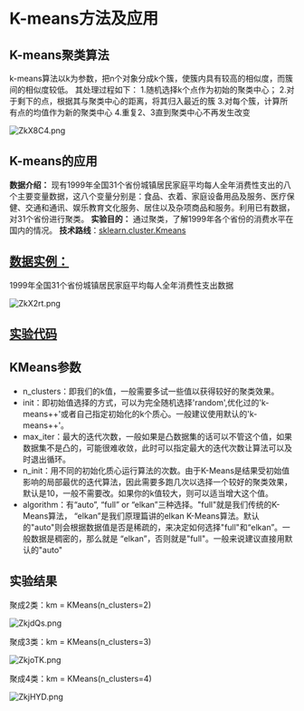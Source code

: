 # K-means方法及应用

## K-means聚类算法

k-means算法以k为参数，把n个对象分成k个簇，使簇内具有较高的相似度，而簇间的相似度较低。
其处理过程如下：
1.随机选择k个点作为初始的聚类中心；
2.对于剩下的点，根据其与聚类中心的距离，将其归入最近的簇
3.对每个簇，计算所有点的均值作为新的聚类中心
4.重复2、3直到聚类中心不再发生改变

![ZkX8C4.png](https://s2.ax1x.com/2019/06/24/ZkX8C4.png)

## K-means的应用

**数据介绍：**
现有1999年全国31个省份城镇居民家庭平均每人全年消费性支出的八个主要变量数据，这八个变量分别是：食品、衣着、家庭设备用品及服务、医疗保健、交通和通讯、娱乐教育文化服务、居住以及杂项商品和服务。利用已有数据，对31个省份进行聚类。
**实验目的：**
通过聚类，了解1999年各个省份的消费水平在国内的情况。
**技术路线**：[sklearn.cluster.Kmeans](https://scikit-learn.org/stable/modules/generated/sklearn.cluster.KMeans.html)

## [数据实例：](https://github.com/liangzechao/PythonSklearnML/blob/master/3.聚类/3.1KMeans/city.txt)
1999年全国31个省份城镇居民家庭平均每人全年消费性支出数据

![ZkX2rt.png](https://s2.ax1x.com/2019/06/24/ZkX2rt.png)

## [实验代码](https://github.com/liangzechao/PythonSklearnML/blob/master/3.聚类/3.1KMeans/SpendingKMeans.py)

## KMeans参数
- n_clusters：即我们的k值，一般需要多试一些值以获得较好的聚类效果。
- init：即初始值选择的方式，可以为完全随机选择'random',优化过的'k-means++'或者自己指定初始化的k个质心。一般建议使用默认的'k-means++'。
- max_iter：最大的迭代次数，一般如果是凸数据集的话可以不管这个值，如果数据集不是凸的，可能很难收敛，此时可以指定最大的迭代次数让算法可以及时退出循环。
- n_init：用不同的初始化质心运行算法的次数。由于K-Means是结果受初始值影响的局部最优的迭代算法，因此需要多跑几次以选择一个较好的聚类效果，默认是10，一般不需要改。如果你的k值较大，则可以适当增大这个值。
- algorithm：有“auto”, “full” or “elkan”三种选择。"full"就是我们传统的K-Means算法， “elkan”是我们原理篇讲的elkan K-Means算法。默认的"auto"则会根据数据值是否是稀疏的，来决定如何选择"full"和“elkan”。一般数据是稠密的，那么就是 “elkan”，否则就是"full"。一般来说建议直接用默认的"auto"

## 实验结果

聚成2类：km = KMeans(n_clusters=2)

![ZkjdQs.png](https://s2.ax1x.com/2019/06/24/ZkjdQs.png)

聚成3类：km = KMeans(n_clusters=3)

![ZkjoTK.png](https://s2.ax1x.com/2019/06/24/ZkjoTK.png)

聚成4类：km = KMeans(n_clusters=4)

![ZkjHYD.png](https://s2.ax1x.com/2019/06/24/ZkjHYD.png)

